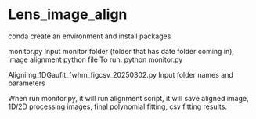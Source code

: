 # Lens_image_align
conda create an environment and install packages

monitor.py
Input monitor folder (folder that has date folder coming in), image alignment python file
To run: python monitor.py

Alignimg_1DGaufit_fwhm_figcsv_20250302.py
Input folder names and parameters

When run monitor.py, it will run alignment script, it will save aligned image, 1D/2D processing images, final polynomial fitting, csv fitting results.